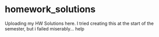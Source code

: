 # homework_solutions
Uploading my HW Solutions here. I tried creating this at the start of the semester, but i failed miserably... help
